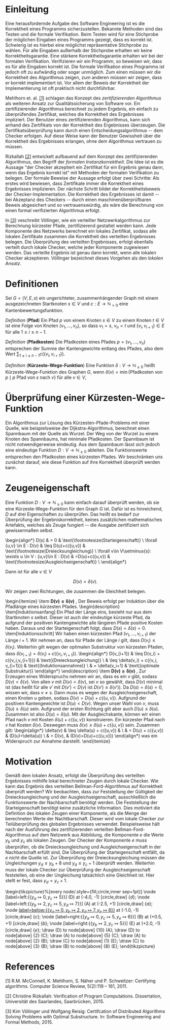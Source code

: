 # Einleitung

Eine herausfordernde Aufgabe des Software Engineering ist es die Korrektheit eines Programms sicherzustellen. Bekannte Methoden sind das Testen und die formale Verifikation. Beim Testen wird für eine Stichprobe der möglichen Eingaben eines Programms gezeigt, dass es korrekt ist. Schwierig ist es hierbei eine möglichst repräsentative Stichprobe zu wählen. Für alle Eingaben außerhalb der Stichprobe erhalten wir keine Korrektheitsgarantie. Eine stärkere Korrektheitsgarantie erhalten wir bei der formalen Verifikation. Verifizieren wir ein Programm, so beweisen wir, dass es für alle Eingaben korrekt ist. Die formale Verifikation eines Programms ist jedoch oft zu aufwändig oder sogar unmöglich. Zum einen müssen wir die Korrektheit des Algorithmus zeigen, zum anderen müssen wir zeigen, dass er korrekt implementiert ist. Vor allem der Beweis der Korrektheit der Implementierung ist oft praktisch nicht durchführbar.

Mehlhorn et. al. [[1]](#1) schlagen das Konzept des _zertifizierenden Algorithmus_ als weiteren Ansatz zur Qualitätssicherung von Software vor. Ein zertifizierender Algorithmus berechnet zu jedem Ergebnis, ein einfach zu überprüfendes Zertifikat, welches die Korrektheit des Ergebnisses impliziert. Der Benutzer eines zertifizierenden Algorithmus, kann sich anhand des Zertifikats von der Korrektheit des Ergebnisses überzeugen. Die Zertifikatsüberprüfung kann durch einen  Entscheidungsalgorithmus -- dem Checker erfolgen. Auf diese Weise kann der Benutzer Gewissheit über die Korrektheit des Ergebnisses erlangen, ohne dem Algorithmus vertrauen zu müssen. 

Rizkallah [[2]](#2) entwickelt aufbauend auf dem Konzept des zertifizierenden Algorithmus, den Begriff der _formalen Instanzkorrektheit_. Die Idee ist es die Aussage "der Checker akzeptiert ein Zertifikat für ein Ergebnis genau dann, wenn das Ergebnis korrekt ist" mit Methoden der formalen Verifikation zu belegen. Der formale Beweise der Aussage erfolgt über zwei Schritte: Als erstes wird bewiesen, dass Zertifikate immer die Korrektheit eines Ergebnisses implizieren. Der nächste Schritt bildet der Korrektheitsbeweis der Checker-Implementation. Die Korrektheit des Ergebnisses ist damit -- bei Akzeptanz des Checkers -- durch einen maschinenüberprüfbaren Beweis abgesichert und so vertrauenswürdig, als wäre die Berechnung von einen formal verifizierten Algorithmus erfolgt.

In [[3]](#3) veschreibt Völlinger, wie ein verteilter Netzwerkalgorithmus zur Berechnung kürzester Pfade, zertifizierend gestaltet werden kann. Jede Komponente des Netzwerks berechnet ein lokales Zertifikat, sodass alle lokalen Zertifikate zusammen die Korrektheit des verteilten Ergebnisses belegen. Die Überprüfung des verteilten Ergebnisses, erfolgt ebenfalls verteilt durch lokale Checker, welche jeder Komponente zugewiesen werden. Das verteilte Ergebnis ist genau dann korrekt, wenn alle lokalen Checker akzeptieren. Völlinger bezeichnet dieses Vorgehen als den _lokalen Ansatz_. 


# Definitionen

Sei $G=(V,E,s)$ ein ungerichteter, zusammenhängender Graph mit einem ausgezeichneten Startknoten $s\in V$ und $c:E\to \mathbb{N}_{>0}$ eine Kantenbewertungsfunktion.

_Definition_ (__Pfad__) Ein Pfad $p$ von einem Knoten $s\in V$ zu einem Knoten $t\in V$ ist eine Folge von Knoten $(v_1,\ldots, v_n)$, so dass $v_1=s$, $v_n=t$ und $\{v_i,v_{i+1}\}\in E$ für alle $1\leq i \leq n-1$.

_Definition_ (__Pfadkosten__) Die Pfadkosten eines Pfades $p=(v_1,\ldots,v_n)$ entsprechen der Summe der Kantengewichte entlang des Pfades, also dem Wert $\sum_{1\leq i \leq n -1 } c\left(\{v_i,v_{i+1}\}\right)$.

_Definition_ (__Kürzeste-Wege-Funktion__) Eine Funktion $\delta: V\to \mathbb{N}_{\geq 0}$ heißt Kürzeste-Wege-Funktion des Graphen $G$, wenn $\delta(v)=\min\{ \text{Pfadkosten von \(p\)} \mid \text{\(p\) Pfad von \(s\) nach \(v\)}\}$ für alle $v\in V$,

# Überprüfung einer Kürzesten-Wege-Funktion

Ein Algorithmus zur Lösung des Kürzesten-Pfade-Problems mit einer Quelle, wie beispielsweise der Dijkstra-Algorithmus, berechnet einen Spannbaum mit der Quelle als Wurzel. Der Weg von der Wurzel zu einem Knoten des Spannbaums, hat minimale Pfadkosten. Der Spannbaum ist nicht notwendigerweise eindeutig. Aus dem Spannbaum lässt sich jedoch eine eindeutige Funktion $D:V\to \mathbb{N}_{\geq 0}$ ableiten. Die Funktionswerte entsprechen den Pfadkosten eines kürzesten Pfades. Wir beschränken uns zunächst darauf, wie diese Funktion auf ihre Korrektheit überprüft werden kann. 

# Zeugeneigenschaft

Eine Funktion $D:V\to \mathbb{N}_{\geq 0}$ kann einfach darauf überprüft werden, ob sie eine Kürzeste-Wege-Funktion für den Graph $G$ ist. Dafür ist es hinreichend, $D$ auf drei Eigenschaften zu überprüfen. 
Das heißt es bedarf zur Überprüfung der Ergebniskorrektheit, keines zusätzlichen mathematisches Artefakts, welches als Zeuge fungiert -- die Ausgabe zertifiziert sich gewissermaßen selbst.

\begin{align*}
    D(s)                                                                & = 0                  & \text{\footnotesize(Starteigenschaft)}      \\
    \forall \{u,v\} \in E : D(v)                                        & \leq D(u)+c(\{u,v\}) & \text{\footnotesize(Dreiecksungleichung)}   \\
    \forall v\in V\setminus\{s\}: \exists u \in V : \{u,v\}\in E : D(v) & =D(u)+c(\{u,v\})     & \text{\footnotesize(Ausgleichseigenschaft)} \\
\end{align*}


Dann ist für alle $v\in V$

$$
D(v)=\delta(v).
$$


Wir zeigen zwei Richtungen, die zusammen die Gleichheit belegen.

\begin{itemize}
    \item 
    $\bm{D(v)\leq \delta(v)}$ \, Der Beweis erfolgt per Induktion über die Pfadlänge eines kürzesten Pfades.
    \begin{description}
        \item[Induktionsanfang] Ein Pfad der Länge eins, besteht nur aus dem Startknoten $s$ selbst. Dieser ist auch der eindeutige kürzeste Pfad, da aufgrund der positiven Kantengewichte alle längeren Pfade positive Kosten haben. Daraus und der Starteigenschaft folgt, dass $D(s)=\delta(s)=0$.
        \item[Induktionsschritt] Wir haben einen kürzesten Pfad $(v_1,\ldots,v_{i+1})$ der Länge $i+1$. Wir nehmen an, dass für Pfade der Länge $i$ gilt, dass $D(v_i)\leq \delta(v_i)$. Weiterhin gilt wegen der optimalen Substruktur von kürzesten Pfaden, dass $\delta(v_{i+1})=\delta(v_i)+c(\{v_i,v_{i+1}\})$.
        \begin{align*}
            D(v_{i+1}) & \leq D(v_i) + c(\{v_i,v_{i+1}\})       & \text{(Dreiecksungleichung)}  \\
                       & \leq \delta(v_i) + c(\{v_i, v_{i+1}\}) & \text{(Induktionsannahme)}    \\
                       & = \delta(v_i+1)                        & \text{(optimale Substruktur)} 
        \end{align*}
    \end{description}
     \item 
     $\bm{D(v)\geq \delta(v)}$ \, Zur Erzeugen eines Widerspruchs nehmen wir an, dass es ein $v$ gibt, sodass $D(v)<\delta(v)$. Von allen $v$ mit $D(v)<\delta(v)$, sei $v$ so gewählt, dass $D(v)$ minimal ist (das heißt für alle $v'$ mit $D(v') < D(v)$ ist $D(v')\geq\delta(v')$). Da $D(s)=\delta(s)=0$, wissen wir, dass $v\neq s$. Dann muss es wegen der Ausgleichseigenschaft, einen Knoten $u$ geben, sodass $D(v)=D(u)+c(\{u,v\})$.  Aufgrund der positiven Kantengewichte ist $D(u) < D(v)$. Wegen unser Wahl von $v$, muss $D(u)\geq \delta(u)$ sein. Aufgrund der ersten Richtung gilt aber auch $D(u)\leq \delta(u)$. Zusammen ist also $D(u)=\delta(u)$. Mit der Ausgleichskante, können wir einen Pfad nach $v$ mit Kosten $\delta(u)+c(\{u,v\})$ konstruieren. Ein kürzester Pfad nach $v$ hat Kosten $\delta(v)$. Deswegen muss $\delta(v) \leq \delta(u)+c(\{u,v\})$ sein. Zusammen gilt:
        \begin{align*}
            \delta(v) & \leq \delta(u) + c(\{u,v\}) &                        \\
                      & = D(u) + c(\{u,v\})         & (D(u)=\delta(u))       \\
                      & = D(v),                     & (D(v)=D(u)+c(\{u,v\})) 
        \end{align*}
     was ein Widerspruch zur Annahme darstellt.
\end{itemize}

# Motivation

Gemäß dem lokalen Ansatz, erfolgt die Überprüfung des verteilten Ergebnisses mithilfe lokal berechneter Zeugen durch lokale Checker. Wie kann das Ergebnis des verteilten Bellman-Ford-Algorithmus auf Korrektheit überprüft werden? Wir beobachten, dass zur Feststellung der Gültigkeit der Dreiecksungleichung und der Ausgleichseigenschaft, ausschließlich die Funktionswerte der Nachbarschaft benötigt werden. Die Feststellung der Starteigenschaft benötigt keine zusätzliche Information. Dies motiviert die Definition des lokalen Zeugen einer Komponente, als die Menge der berechneten Werte der Nachtbarschaft. Dieser wird vom  lokale Checker zur Teilüberprüfung des globalen Ergebnisses verwendet. Beispielsweise hält nach der Ausführung des zertifizierenden verteilten Bellman-Ford-Algorithmus auf dem Netzwerk aus Abbildung, die Komponente $e$ die Werte $y_b$ und $y_c$ als lokalen Zeugen. Der Checker der Komponente $e$ muss überprüfen, ob die Dreiecksungleichung und Ausgleichseigenschaft in der Nachbarschaft erfüllt sind. Die Überprüfung der Starteigenschaft entfällt, da $e$ nicht die Quelle ist. Zur Überprüfung der Dreiecksungleichung müssen die Ungleichungen $y_d \leq y_b +8$ und $y_d \leq y_c + 1$ überprüft werden. Weiterhin muss der lokale Checker zur Überprüfung der Ausgleichseigenschaft feststellen, ob eine der Ungleichung tatsächlich eine Gleichheit ist. Hier stellt er fest, dass $y_d = y_c + 1$.

\begin{tikzpicture}%[every node/.style={fill,circle,inner sep=1pt}]
    \node [label=left:{$\{y_a \mapsto 0, y_c \mapsto 5\}$}] (D) at (-4.0, -1) [circle,draw] {$d$};
    \node [label=left:{$\{y_b \mapsto 2, y_c \mapsto 5, y_d \mapsto 7\}$}] (A) at (-2.5, +1) [circle,draw] {$a$};
    \node [label=below:{$\{y_a \mapsto 0, y_b \mapsto 2, y_d \mapsto 7, y_e \mapsto 6\}$}](C) at (-1.0, -1) [circle,draw] {$c$};
    \node [label=right:{$\{y_a \mapsto 0, y_c \mapsto 5, y_e \mapsto 6\}$}] (B) at (+0.5, +1) [circle,draw] {$b$};
    \node [label=right:{$\{y_b \mapsto 2, y_c \mapsto 5\}$}] (E) at (+2.0, -1) [circle,draw] {$e$};
    \draw (D) to node[above] {$10$} (A);
    \draw (D) to node[above] {$2$} (C);
    \draw (A) to node[above] {$5$} (C);
    \draw (A) to node[above] {$2$} (B);
    \draw (C) to node[above] {$1$} (E);
    \draw (C) to node[above] {$3$} (B);
    \draw (B) to node[above] {$8$} (E);
\end{tikzpicture}

# References
<a id="1">[1]</a>
R.M. McConnell, K. Mehlhorn, S. Näher und P. Schweitzer: Certifying
algorithms. Computer Science Review, 5(2):119 – 161, 2011.

<a id="2">[2]</a>
Christine Rizkallah: Verification of Program Computations. Dissertation,
Universität des Saarlandes, Saarbrücken, 2015.

<a id="3">[3]</a>
Kim Völlinger und Wolfgang Reisig: Certifcation of Distributed Algorithms
Solving Problems with Optimal Substructure. In: Software Engineering and
Formal Methods, 2015.